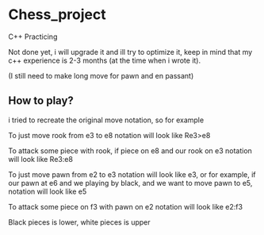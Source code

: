 # Chess_project
C++ Practicing

Not done yet, i will upgrade it and ill try to optimize it, keep in mind that my c++ experience is 2-3 months (at the time when i wrote it).

(I still need to make long move for pawn and en passant)

## How to play?
i tried to recreate the original move notation, so for example

To just move rook from e3 to e8 notation will look like Re3>e8

To attack some piece with rook, if piece on e8 and our rook on e3 notation will look like Re3:e8 

To just move pawn from e2 to e3 notation will look like e3, or for example, if our pawn at e6 and we playing by black, and we want to move pawn to e5, notation will look like e5

To attack some piece on f3 with pawn on e2 notation will look like e2:f3


Black pieces is lower, white pieces is upper
